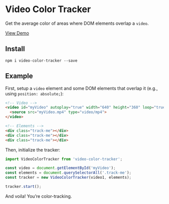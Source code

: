 # Video Color Tracker

Get the average color of areas where DOM elements overlap a `video`.

[View Demo](https://madebymode.github.io/video-color-tracker)

## Install

```
npm i video-color-tracker --save
```

## Example

First, setup a `video` element and some DOM elements that overlap it (e.g., using `position: absolute;`):

```html
<!-- Video -->
<video id="myVideo" autoplay="true" width="640" height="360" loop="true">
  <source src="myVideo.mp4" type="video/mp4">
</video>

<!-- Elements -->
<div class="track-me"></div>
<div class="track-me"></div>
<div class="track-me"></div>
```

Then, initialize the tracker:

```js
import VideoColorTracker from 'video-color-tracker';

const video = document.getElementById('myVideo');
const elements = document.querySelectorAll('.track-me');
const tracker = new VideoColorTracker(video1, elements);

tracker.start();
```

And voila! You’re color-tracking.
